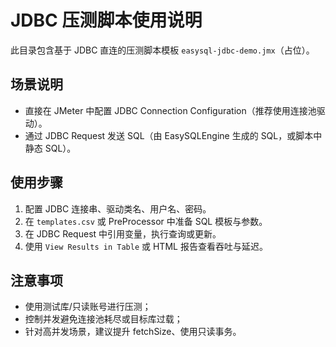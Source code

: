 # JDBC 压测脚本使用说明

此目录包含基于 JDBC 直连的压测脚本模板 `easysql-jdbc-demo.jmx`（占位）。

## 场景说明

- 直接在 JMeter 中配置 JDBC Connection Configuration（推荐使用连接池驱动）。
- 通过 JDBC Request 发送 SQL（由 EasySQLEngine 生成的 SQL，或脚本中静态 SQL）。

## 使用步骤

1. 配置 JDBC 连接串、驱动类名、用户名、密码。
2. 在 `templates.csv` 或 PreProcessor 中准备 SQL 模板与参数。
3. 在 JDBC Request 中引用变量，执行查询或更新。
4. 使用 `View Results in Table` 或 HTML 报告查看吞吐与延迟。

## 注意事项

- 使用测试库/只读账号进行压测；
- 控制并发避免连接池耗尽或目标库过载；
- 针对高并发场景，建议提升 fetchSize、使用只读事务。